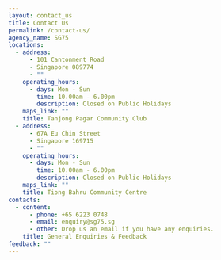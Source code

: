```yaml
---
layout: contact_us
title: Contact Us
permalink: /contact-us/
agency_name: SG75
locations:
  - address:
      - 101 Cantonment Road
      - Singapore 089774
      - ""
    operating_hours:
      - days: Mon - Sun
        time: 10.00am - 6.00pm
        description: Closed on Public Holidays
    maps_link: ""
    title: Tanjong Pagar Community Club
  - address:
      - 67A Eu Chin Street
      - Singapore 169715
      - ""
    operating_hours:
      - days: Mon - Sun
        time: 10.00am - 6.00pm
        description: Closed on Public Holidays
    maps_link: ""
    title: Tiong Bahru Community Centre
contacts:
  - content:
      - phone: +65 6223 0748
      - email: enquiry@sg75.sg
      - other: Drop us an email if you have any enquiries.
    title: General Enquiries & Feedback
feedback: ""
---
```

